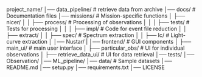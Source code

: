 
project_name/
│── data_pipeline/ # retrieve data from archive
│── docs/ # Documentation files
│── missions/ # Mission-specific functions
│ ├── nicer/
│ │ ├── process/ # Processing of observations
│ │ │ ├── tests/ # Tests for processing
│ │ │ ├── impl/ # Code for event file reduction
│ │ ├── extract/
│ │ ├── spec/ # Spectrum extraction
│ │ ├── lc/ # Light-curve extraction
│ │── Nustar/
| │── frontend/ # GUI components
│ ├── main_ui/ # main user interface
│ ├── particular_obs/ # UI for individual observations
│ ├── retrieve_data_ui/ # UI for data retrieval
│── tests/
│── Observation/
│── ML_pipeline/
│── data/ # Sample datasets
│── README.md
│── setup.py
│── requirements.txt
│── LICENSE
